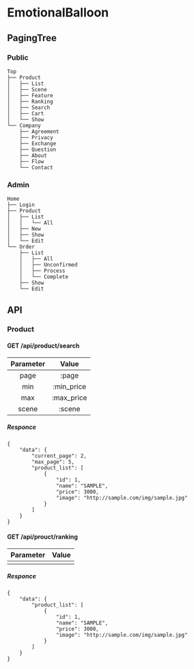 # EmotionalBalloon

## PagingTree
### Public
```
Top
├── Product
│   ├── List
│   ├── Scene
│   ├── Feature
│   ├── Ranking
│   ├── Search
│   ├── Cart
│   └── Show
└── Company
    ├── Agreement
    ├── Privacy
    ├── Exchange
    ├── Question
    ├── About
    ├── Flow
    └── Contact
```

### Admin
```
Home
├── Login
├── Product
│   ├── List
│   │   └── All
│   ├── New
│   ├── Show
│   └── Edit
└── Order
    ├── List
    │   ├── All
    │   ├── Unconfirmed
    │   ├── Process
    │   └── Complete
    ├── Show
    └── Edit
```

## API
### Product
#### GET /api/product/search
| Parameter | Value |
|:-:|:-:|
| page | :page |
| min | :min_price |
| max | :max_price |
| scene | :scene |

##### Responce
```
{
    "data": {
        "current_page": 2,
        "max_page": 5,
        "product_list": [
            {
                "id": 1,
                "name": "SAMPLE",
                "price": 3000,
                "image": "http://sample.com/img/sample.jpg"
            }
        ]
    }
}
```

#### GET /api/prouct/ranking
| Parameter | Value |
|:-:|:-:|
|  |  |

##### Responce
```
{
    "data": {
        "product_list": [
            {
                "id": 1,
                "name": "SAMPLE",
                "price": 3000,
                "image": "http://sample.com/img/sample.jpg"
            }
        ]
    }
}
```